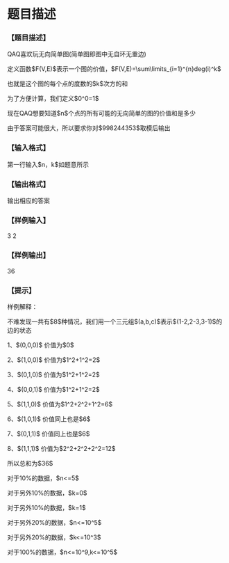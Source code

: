 # 题目描述


<h3>
【题目描述】
</h3>
<p>
QAQ喜欢玩无向简单图(简单图即图中无自环无重边)
</p>
<p>
定义函数$F(V,E)$表示一个图的价值，$F(V,E)=\sum\limits_{i=1}^{n}deg(i)^k$
</p>
<p>
也就是这个图的每个点的度数的$k$次方的和
</p>
<p>
为了方便计算，我们定义$0^0=1$
</p>
<p>
现在QAQ想要知道$n$个点的所有可能的无向简单的图的价值和是多少
</p>
<p>
由于答案可能很大，所以要求你对$998244353$取模后输出
</p>
<h3>
【输入格式】
</h3>
<p>
第一行输入$n，k$如题意所示
</p>
<h3>
【输出格式】
</h3>
<p>
输出相应的答案
</p>
<h3>
【样例输入】
</h3>
<p>
3 2
</p>
<h3>
【样例输出】
</h3>
<p>
36
</p>
<h3>
【提示】
</h3>
<p>
样例解释：
</p>
<p>
不难发现一共有$8$种情况，我们用一个三元组$(a,b,c)$表示$(1-2,2-3,3-1)$的边的状态
</p>
<p>
1、$(0,0,0)$ 价值为$0$
</p>
<p>
2、$(1,0,0)$ 价值为$1^2+1^2=2$
</p>
<p>
3、$(0,1,0)$ 价值为$1^2+1^2=2$
</p>
<p>
4、$(0,0,1)$ 价值为$1^2+1^2=2$
</p>
<p>
5、$(1,1,0)$ 价值为$1^2+2^2+1^2=6$
</p>
<p>
6、$(1,0,1)$ 价值同上也是$6$
</p>
<p>
7、$(0,1,1)$ 价值同上也是$6$
</p>
<p>
8、$(1,1,1)$ 价值为$2^2+2^2+2^2=12$
</p>
<p>
所以总和为$36$
</p>
<p>
对于10%的数据，$n&lt;=5$
</p>
<p>
对于另外10%的数据，$k=0$
</p>
<p>
对于另外10%的数据，$k=1$
</p>
<p>
对于另外20%的数据，$n&lt;=10^5$
</p>
<p>
对于另外20%的数据，$k&lt;=10^3$
</p>
<p>
对于100%的数据，$n&lt;=10^9,k&lt;=10^5$
</p>
